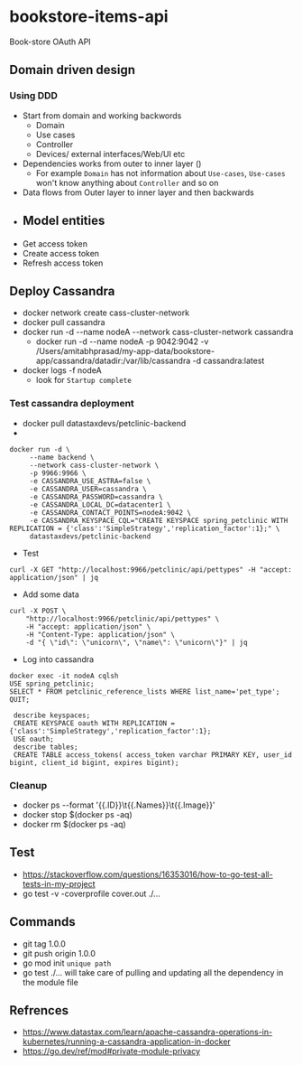 # bookstore-items-api
Book-store OAuth API
## Domain driven design
### Using DDD
- Start from domain and working backwords
    - Domain
    - Use cases
    - Controller
    - Devices/ external interfaces/Web/UI etc
- Dependencies works from outer to inner layer ()
    - For example `Domain` has not information about `Use-cases`, `Use-cases` won't know anything about `Controller` and so on
- Data flows from Outer layer to inner layer and then backwards
- Model entities
    - 
####
- Get access token
- Create access token
- Refresh access token

## Deploy Cassandra 
- docker network create cass-cluster-network
- docker pull cassandra
- docker run -d --name nodeA --network cass-cluster-network cassandra
    - docker run -d --name nodeA -p 9042:9042 -v /Users/amitabhprasad/my-app-data/bookstore-app/cassandra/datadir:/var/lib/cassandra -d cassandra:latest
- docker logs -f nodeA
    - look for `Startup complete`
### Test cassandra deployment
- docker pull datastaxdevs/petclinic-backend
- 
```
docker run -d \
     --name backend \
     --network cass-cluster-network \
     -p 9966:9966 \
     -e CASSANDRA_USE_ASTRA=false \
     -e CASSANDRA_USER=cassandra \
     -e CASSANDRA_PASSWORD=cassandra \
     -e CASSANDRA_LOCAL_DC=datacenter1 \
     -e CASSANDRA_CONTACT_POINTS=nodeA:9042 \
     -e CASSANDRA_KEYSPACE_CQL="CREATE KEYSPACE spring_petclinic WITH REPLICATION = {'class':'SimpleStrategy','replication_factor':1};" \
     datastaxdevs/petclinic-backend
```
- Test
```
curl -X GET "http://localhost:9966/petclinic/api/pettypes" -H "accept: application/json" | jq
```
- Add some data
```
curl -X POST \
    "http://localhost:9966/petclinic/api/pettypes" \
    -H "accept: application/json" \
    -H "Content-Type: application/json" \
    -d "{ \"id\": \"unicorn\", \"name\": \"unicorn\"}" | jq
```
- Log into cassandra
```
docker exec -it nodeA cqlsh
USE spring_petclinic;
SELECT * FROM petclinic_reference_lists WHERE list_name='pet_type';
QUIT;
```
```
 describe keyspaces;
 CREATE KEYSPACE oauth WITH REPLICATION = {'class':'SimpleStrategy','replication_factor':1};
 USE oauth;
 describe tables;
 CREATE TABLE access_tokens( access_token varchar PRIMARY KEY, user_id bigint, client_id bigint, expires bigint);
```
### Cleanup
- docker ps --format '{{.ID}}\t{{.Names}}\t{{.Image}}'
- docker stop $(docker ps -aq)
- docker rm $(docker ps -aq)
## Test
- https://stackoverflow.com/questions/16353016/how-to-go-test-all-tests-in-my-project
- go test -v -coverprofile cover.out ./...


## Commands
- git tag 1.0.0
- git push origin 1.0.0
- go mod init `unique path`
- go test ./... will take care of pulling and updating all the dependency in the module file
## Refrences
- https://www.datastax.com/learn/apache-cassandra-operations-in-kubernetes/running-a-cassandra-application-in-docker
- https://go.dev/ref/mod#private-module-privacy
